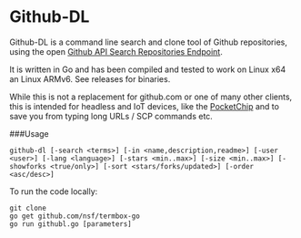 Github-DL
==========

Github-DL is a command line search and clone tool of Github repositories, using the open [Github API Search Repositories Endpoint](https://developer.github.com/v3/search/#search-repositories).

It is written in Go and has been compiled and tested to work on Linux x64 an Linux ARMv6. See releases for binaries.

While this is not a replacement for github.com or one of many other clients, this is intended for headless and IoT devices, like the [PocketChip](https://getchip.com/pages/pocketchip) and to save you from typing long URLs / SCP commands etc.

###Usage

```shell
github-dl [-search <terms>] [-in <name,description,readme>] [-user <user>] [-lang <language>] [-stars <min..max>] [-size <min..max>] [-showforks <true/only>] [-sort <stars/forks/updated>] [-order <asc/desc>]
```

To run the code locally:

```shell
git clone
go get github.com/nsf/termbox-go
go run githubl.go [parameters]
```